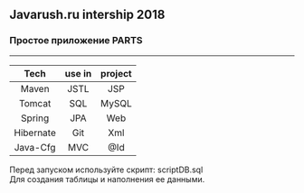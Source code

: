 ## Javarush.ru intership  2018

### Простое приложение PARTS

---
|Tech |use in|project|
|:-:|:-:|:-:|
|Maven|JSTL|JSP|
|Tomcat|SQL|MySQL|
|Spring|JPA|Web|
|Hibernate|Git|Xml|
|Java-Cfg|MVC|@Id|


Перед запуском используйте скрипт: scriptDB.sql    
Для создания таблицы и наполнения ее данными.
